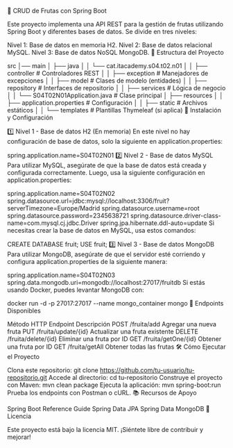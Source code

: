🥭 CRUD de Frutas con Spring Boot

Este proyecto implementa una API REST para la gestión de frutas utilizando Spring Boot y diferentes bases de datos. Se divide en tres niveles:

Nivel 1: Base de datos en memoria H2.
Nivel 2: Base de datos relacional MySQL.
Nivel 3: Base de datos NoSQL MongoDB.
📂 Estructura del Proyecto

src
│── main
│   ├── java
│   │   └── cat.itacademy.s04.t02.n01
│   │       ├── controller       # Controladores REST
│   │       ├── exception         # Manejadores de excepciones
│   │       ├── model             # Clases de modelo (entidades)
│   │       ├── repository        # Interfaces de repositorio
│   │       ├── services          # Lógica de negocio
│   │       └── S04T02N01Application.java  # Clase principal
│   ├── resources
│   │   ├── application.properties  # Configuración
│   │   ├── static                  # Archivos estáticos
│   │   └── templates               # Plantillas Thymeleaf (si aplica)
🚀 Instalación y Configuración

1️⃣ Nivel 1 - Base de datos H2 (En memoria)
En este nivel no hay configuración de base de datos, solo la siguiente en application.properties:

spring.application.name=S04T02N01
2️⃣ Nivel 2 - Base de datos MySQL
Para utilizar MySQL, asegúrate de que la base de datos está creada y configurada correctamente. Luego, usa la siguiente configuración en application.properties:

spring.application.name=S04T02N02
spring.datasource.url=jdbc:mysql://localhost:3306/fruit?serverTimezone=Europe/Madrid
spring.datasource.username=root
spring.datasource.password=2345638721
spring.datasource.driver-class-name=com.mysql.cj.jdbc.Driver
spring.jpa.hibernate.ddl-auto=update
Si necesitas crear la base de datos en MySQL, usa estos comandos:

CREATE DATABASE fruit;
USE fruit;
3️⃣ Nivel 3 - Base de datos MongoDB
Para utilizar MongoDB, asegúrate de que el servidor esté corriendo y configura application.properties de la siguiente manera:

spring.application.name=S04T02N03
spring.data.mongodb.uri=mongodb://localhost:27017/fruitdb
Si estás usando Docker, puedes levantar MongoDB con:

docker run -d -p 27017:27017 --name mongo_container mongo
📌 Endpoints Disponibles

Método HTTP	Endpoint	Descripción
POST	/fruita/add	Agregar una nueva fruta
PUT	/fruita/update/{id}	Actualizar una fruta existente
DELETE	/fruita/delete/{id}	Eliminar una fruta por ID
GET	/fruita/getOne/{id}	Obtener una fruta por ID
GET	/fruita/getAll	Obtener todas las frutas
🛠 Cómo Ejecutar el Proyecto

Clona este repositorio:
git clone https://github.com/tu-usuario/tu-repositorio.git
Accede al directorio:
cd tu-repositorio
Construye el proyecto con Maven:
mvn clean package
Ejecuta la aplicación:
mvn spring-boot:run
Prueba los endpoints con Postman o cURL.
📚 Recursos de Apoyo

Spring Boot Reference Guide
Spring Data JPA
Spring Data MongoDB
📜 Licencia

Este proyecto está bajo la licencia MIT. ¡Siéntete libre de contribuir y mejorar!


